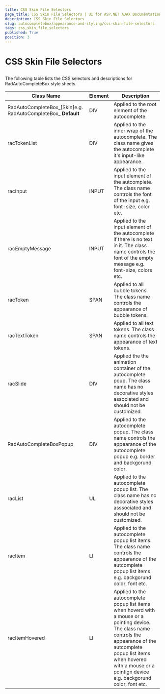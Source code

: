 ```yaml
---
title: CSS Skin File Selectors
page_title: CSS Skin File Selectors | UI for ASP.NET AJAX Documentation
description: CSS Skin File Selectors
slug: autocompletebox/appearance-and-styling/css-skin-file-selectors
tags: css,skin,file,selectors
published: True
position: 3
---
```


# CSS Skin File Selectors



## 

The following table lists the CSS selectors and descriptions for RadAutoCompleteBox style sheets.


| Class Name | Element | Description |
| ------ | ------ | ------ |
|RadAutoCompleteBox_[Skin]e.g. RadAutoCompleteBox_ __Default__ |DIV|Applied to the root element of the autocomplete.|
|racTokenList|DIV|Applied to the inner wrap of the autocomplete. The class name gives the autocomplete it's input-like appearance.|
|racInput|INPUT|Applied to the input element of the autcomplete. The class name controls the font of the input e.g. font-size, color etc.|
|racEmptyMessage|INPUT|Applied to the input element of the autocomplete if there is no text in it. The class name controls the font of the empty message e.g. font-size, colors etc.|
|racToken|SPAN|Applied to all bubble tokens. The class name controls the appearance of bubble tokens.|
|racTextToken|SPAN|Applied to all text tokens. The class name controls the appearance of text tokens.|
|racSlide|DIV|Applied the the animation container of the autocomplete poup. The class name has no decorative styles associated and should not be customized.|
|RadAutoCompleteBoxPopup|DIV|Applied to the autocomplete popup. The class name controls the appearance of the autocomplete popup e.g. border and backgorund color.|
|racList|UL|Applied to the autocomplete popup list. The class name has no decorative styles asssociated and should not be customized.|
|racItem|LI|Applied to the autocomplete popup list items. The class name controls the appearance of the autcomplete popup list items e.g. backgorund color, font etc.|
|racItemHovered|LI|Applied to the autocomplete popup list items when hoverd with a mouse or a pointing device. The class name controls the appearance of the autcomplete popup list items when hovered with a mouse or a pointign device e.g. backgorund color, font etc.|
